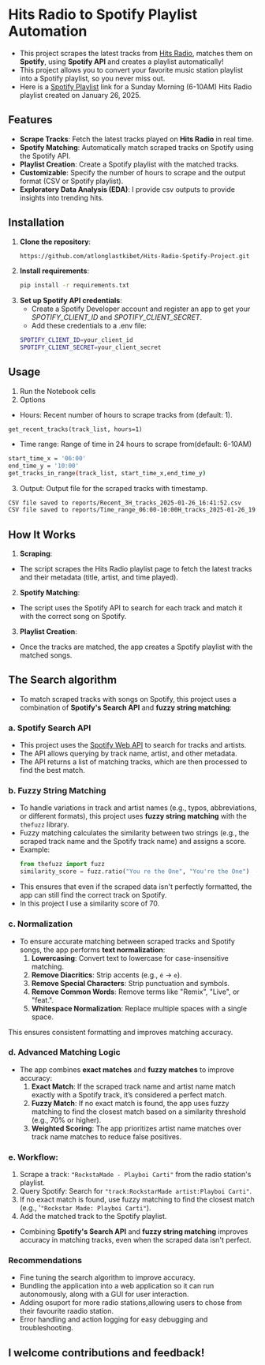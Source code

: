 # Hits Radio to Spotify Playlist Automation
- This project scrapes the latest tracks from [Hits Radio](https://onlineradiobox.com/ke/hitskenya/playlist/?cs=ke.xfmkenya), matches them on **Spotify**, using **Spotify API** and creates a playlist automatically! 
- This project allows you to convert your favorite music station playlist into a Spotify playlist, so you never miss out.
- Here is a [Spotify Playlist](https://open.spotify.com/playlist/6lUOYHk2oISj9P2bgZwzmA?si=xFFGfl_ETuuo1rPYnoRCTQ) link for a Sunday Morning (6-10AM) Hits Radio playlist created on January 26, 2025.
  
## Features 
- **Scrape Tracks**: Fetch the latest tracks played on **Hits Radio** in real time.
- **Spotify Matching**: Automatically match scraped tracks on Spotify using the Spotify API.
- **Playlist Creation**: Create a Spotify playlist with the matched tracks.
- **Customizable**: Specify the number of hours to scrape and the output format (CSV or Spotify playlist).
- **Exploratory Data Analysis (EDA)**: I provide csv outputs to provide insights into trending hits.

## Installation 
1. **Clone the repository**:
   ```bash
   https://github.com/atlonglastkibet/Hits-Radio-Spotify-Project.git

2. **Install requirements**:
   ```bash
   pip install -r requirements.txt
   
3. **Set up Spotify API credentials**:
    - Create a Spotify Developer account and register an app to get your *SPOTIFY_CLIENT_ID* and *SPOTIFY_CLIENT_SECRET*.
    - Add these credentials to a .env file:
     ```bash
     SPOTIFY_CLIENT_ID=your_client_id
     SPOTIFY_CLIENT_SECRET=your_client_secret

## Usage 
1. Run the Notebook cells
2. Options
  - Hours: Recent number of hours to scrape tracks from (default: 1).
  ```
  get_recent_tracks(track_list, hours=1)
  ```
  - Time range: Range of time in 24 hours to scrape from(default: 6-10AM)
  ```bash
  start_time_x = '06:00' 
  end_time_y = '10:00'
  get_tracks_in_range(track_list, start_time_x,end_time_y)
  ```
3. Output: Output file for the scraped tracks with timestamp.
  ```bash
  CSV file saved to reports/Recent_3H_tracks_2025-01-26_16:41:52.csv
  CSV file saved to reports/Time_range_06:00-10:00H_tracks_2025-01-26_19:14:41.csv
  ```
## How It Works 
1. **Scraping**:
- The script scrapes the Hits Radio playlist page to fetch the latest tracks and their metadata (title, artist, and time played).

2. **Spotify Matching**:
- The script uses the Spotify API to search for each track and match it with the correct song on Spotify.
  
3. **Playlist Creation**:
- Once the tracks are matched, the app creates a Spotify playlist with the matched songs.

## The Search algorithm
- To match scraped tracks with songs on Spotify, this project uses a combination of **Spotify's Search API** and **fuzzy string matching**:

### a. **Spotify Search API**
   - This project uses the [Spotify Web API](https://developer.spotify.com/documentation/web-api/) to search for tracks and artists.
   - The API allows querying by track name, artist, and other metadata.
   - The API returns a list of matching tracks, which are then processed to find the best match.

### b. **Fuzzy String Matching**
   - To handle variations in track and artist names (e.g., typos, abbreviations, or different formats), this project uses **fuzzy string matching** with the `thefuzz` library.
   - Fuzzy matching calculates the similarity between two strings (e.g., the scraped track name and the Spotify track name) and assigns a score.
   - Example:
     ```python
     from thefuzz import fuzz
     similarity_score = fuzz.ratio("You re the One", "You're the One")  # Returns 95
     ```
   - This ensures that even if the scraped data isn't perfectly formatted, the app can still find the correct track on Spotify.
   - In this project I use a similarity score of 70.

### c. **Normalization**
- To ensure accurate matching between scraped tracks and Spotify songs, the app performs **text normalization**:
  1. **Lowercasing**: Convert text to lowercase for case-insensitive matching.
  2. **Remove Diacritics**: Strip accents (e.g., `é` → `e`).
  3. **Remove Special Characters**: Strip punctuation and symbols.
  4. **Remove Common Words**: Remove terms like "Remix", "Live", or "feat.".
  5. **Whitespace Normalization**: Replace multiple spaces with a single space.
   
This ensures consistent formatting and improves matching accuracy.

### d. **Advanced Matching Logic**
   - The app combines **exact matches** and **fuzzy matches** to improve accuracy:
     1. **Exact Match**: If the scraped track name and artist name match exactly with a Spotify track, it’s considered a perfect match.
     2. **Fuzzy Match**: If no exact match is found, the app uses fuzzy matching to find the closest match based on a similarity threshold (e.g., 70% or higher).
     3. **Weighted Scoring**: The app prioritizes artist name matches over track name matches to reduce false positives.

### e. **Workflow**:
1. Scrape a track: `"RockstaMade - Playboi Carti"` from the radio station's playlist.
2. Query Spotify: Search for `"track:RockstarMade artist:Playboi Carti"`.
3. If no exact match is found, use fuzzy matching to find the closest match (e.g., '`"Rockstar Made: Playboi Carti"`).
4. Add the matched track to the Spotify playlist.

- Combining **Spotify's Search API** and **fuzzy string matching** improves accuracy in matching tracks, even when the scraped data isn't perfect.

### Recommendations
- Fine tuning the search algorithm to improve accuracy.
- Bundling the application into a web application so it can run autonomously, along with a GUI for user interaction.
- Adding osuport for more radio stations,allowing users to chose from their favourite raadio station.
- Error handling and action logging for easy debugging and troubleshooting.

## I welcome contributions and feedback!













